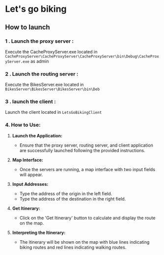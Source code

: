 # Let's go biking

## How to launch

 ### 1 . Launch the proxy server :
 Execute the CacheProxyServer.exe located in `CacheProxyServer\CacheProxyServer\CacheProxyServer\bin\Debug\CacheProxyServer.exe` as admin
 ### 2 . Launch the routing server :
 Execute the BikesServer.exe located in `BikesServer\BikesServer\BikesServer\bin\Deb`
 ### 3 . launch the client :
 Launch the client located in `LetsGoBikingClient`
### 4. How to Use:

1. **Launch the Application:**
   - Ensure that the proxy server, routing server, and client application are successfully launched following the provided instructions.

2. **Map Interface:**
   - Once the servers are running, a map interface with two input fields will appear.

3. **Input Addresses:**
   - Type the address of the origin in the left field.
   - Type the address of the destination in the right field.

4. **Get Itinerary:**
   - Click on the 'Get Itinerary' button to calculate and display the route on the map.

5. **Interpreting the Itinerary:**
   - The itinerary will be shown on the map with blue lines indicating biking routes and red lines indicating walking routes.
